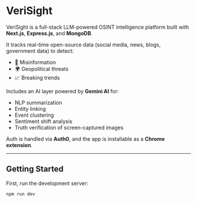 # VeriSight

VeriSight is a full-stack LLM-powered OSINT intelligence platform built with **Next.js**, **Express.js**, and **MongoDB**.

It tracks real-time open-source data (social media, news, blogs, government data) to detect:
- 🧠 Misinformation
- 🌍 Geopolitical threats
- 📈 Breaking trends

Includes an AI layer powered by **Gemini AI** for:
- NLP summarization
- Entity linking
- Event clustering
- Sentiment shift analysis
- Truth verification of screen-captured images

Auth is handled via **Auth0**, and the app is installable as a **Chrome extension**.

---

## Getting Started

First, run the development server:

```bash
npm run dev
